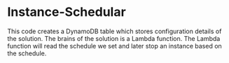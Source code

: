 # Instance-Schedular
This code creates a DynamoDB table which stores configuration details of the solution. The brains of the solution is a Lambda function. The Lambda function will read the schedule we set and later stop an instance based on the schedule.
